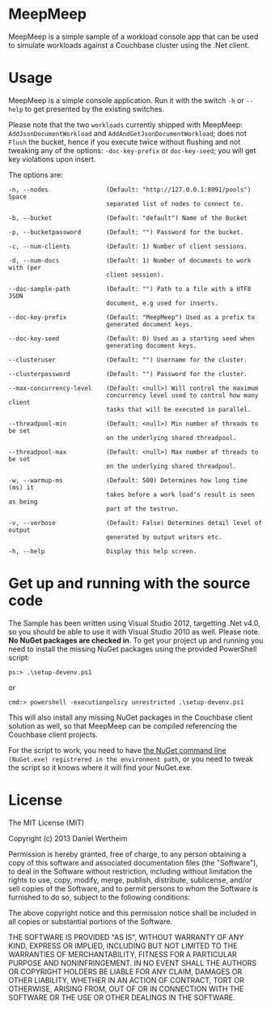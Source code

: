 # MeepMeep #
MeepMeep is a simple sample of a workload console app that can be used to simulate workloads against a Couchbase cluster using the .Net client.

# Usage #
MeepMeep is a simple console application. Run it with the switch `-h` or `--help` to get presented by the existing switches.

Please note that the two `workloads` currently shipped with MeepMeep: `AddJsonDocumentWorkload` and  `AddAndGetJsonDocumentWorkload`; does not `Flush` the bucket, hence if you execute twice without flushing and not tweaking any of the options: `-doc-key-prefix` or `doc-key-seed`; you will get key violations upon insert.

The options are:

    -n, --nodes                (Default: "http://127.0.0.1:8091/pools") Space
                               separated list of nodes to connect to.

    -b, --bucket               (Default: "default") Name of the Bucket

    -p, --bucketpassword       (Default: "") Password for the bucket.

    -c, --num-clients          (Default: 1) Number of client sessions.

    -d, --num-docs             (Default: 1) Number of documents to work with (per
                               client session).

    --doc-sample-path          (Default: "") Path to a file with a UTF8 JSON
                               document, e.g used for inserts.

    --doc-key-prefix           (Default: "MeepMeep") Used as a prefix to
                               generated document keys.

    --doc-key-seed             (Default: 0) Used as a starting seed when
                               generating document keys.

    --clusteruser              (Default: "") Username for the cluster.

    --clusterpassword          (Default: "") Password for the cluster.

    --max-concurrency-level    (Default: <null>) Will control the maximum
                               concurrency level used to control how many client
                               tasks that will be executed in parallel.

    --threadpool-min           (Default: <null>) Min number of threads to be set
                               on the underlying shared threadpool.

    --threadpool-max           (Default: <null>) Max number of threads to be set
                               on the underlying shared threadpool.

    -w, --warmup-ms            (Default: 500) Determines how long time (ms) it
                               takes before a work load's result is seen as being
                               part of the testrun.

    -v, --verbose              (Default: False) Determines detail level of output
                               generated by output writers etc.

    -h, --help                 Display this help screen.

# Get up and running with the source code #
The Sample has been written using Visual Studio 2012, targetting .Net v4.0, so you should be able to use it with Visual Studio 2010 as well. Please note. **No NuGet packages are checked in**. To get your project up and running you need to install the missing NuGet packages using the provided PowerShell script:

    ps:> .\setup-devenv.ps1

or

    cmd:> powershell -executionpolicy unrestricted .\setup-devenv.ps1

This will also install any missing NuGet packages in the Couchbase client solution as well, so that MeepMeep can be compiled referencing the Couchbase client projects.

For the script to work, you need to have [the NuGet command line](http://nuget.codeplex.com/releases) `(NuGet.exe) registrered in the environment path`, or you need to tweak the script so it knows where it will find your NuGet.exe.

# License #
The MIT License (MIT)

Copyright (c) 2013 Daniel Wertheim

Permission is hereby granted, free of charge, to any person obtaining a copy of this software and associated documentation files (the "Software"), to deal in the Software without restriction, including without limitation the rights to use, copy, modify, merge, publish, distribute, sublicense, and/or sell copies of the Software, and to permit persons to whom the Software is furnished to do so, subject to the following conditions:

The above copyright notice and this permission notice shall be included in all copies or substantial portions of the Software.

THE SOFTWARE IS PROVIDED "AS IS", WITHOUT WARRANTY OF ANY KIND, EXPRESS OR IMPLIED, INCLUDING BUT NOT LIMITED TO THE WARRANTIES OF MERCHANTABILITY, FITNESS FOR A PARTICULAR PURPOSE AND NONINFRINGEMENT. IN NO EVENT SHALL THE AUTHORS OR COPYRIGHT HOLDERS BE LIABLE FOR ANY CLAIM, DAMAGES OR OTHER LIABILITY, WHETHER IN AN ACTION OF CONTRACT, TORT OR OTHERWISE, ARISING FROM, OUT OF OR IN CONNECTION WITH THE SOFTWARE OR THE USE OR OTHER DEALINGS IN THE SOFTWARE.